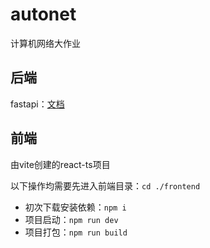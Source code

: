 # autonet

计算机网络大作业

## 后端

fastapi：[文档](https://fastapi.tiangolo.com/zh/)

## 前端

由vite创建的react-ts项目  

以下操作均需要先进入前端目录：```cd ./frontend```
- 初次下载安装依赖：```npm i```
- 项目启动：```npm run dev```
- 项目打包：```npm run build```
